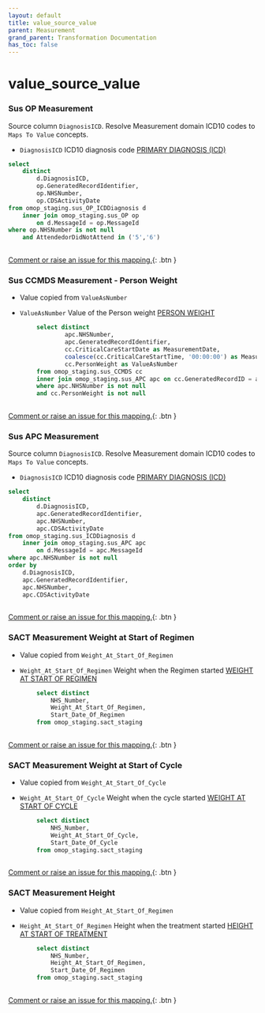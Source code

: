 ```yaml
---
layout: default
title: value_source_value
parent: Measurement
grand_parent: Transformation Documentation
has_toc: false
---
```

# value_source_value
### Sus OP  Measurement
Source column  `DiagnosisICD`.
Resolve Measurement domain ICD10 codes to `Maps To Value` concepts.

* `DiagnosisICD` ICD10 diagnosis code [PRIMARY DIAGNOSIS (ICD)]()

```sql
select
    distinct
        d.DiagnosisICD,
        op.GeneratedRecordIdentifier,
        op.NHSNumber,
        op.CDSActivityDate
from omop_staging.sus_OP_ICDDiagnosis d
    inner join omop_staging.sus_OP op
        on d.MessageId = op.MessageId
where op.NHSNumber is not null
	and AttendedorDidNotAttend in ('5','6')
	
```


[Comment or raise an issue for this mapping.](https://github.com/answerdigital/oxford-omop-data-mapper/issues/new?title=OMOP%20Measurement%20table%20value_source_value%20field%20Sus%20OP%20%20Measurement%20mapping){: .btn }
### Sus CCMDS Measurement - Person Weight
* Value copied from `ValueAsNumber`

* `ValueAsNumber` Value of the Person weight [PERSON WEIGHT]()

```sql
		select distinct
				apc.NHSNumber,
				apc.GeneratedRecordIdentifier,
				cc.CriticalCareStartDate as MeasurementDate,
				coalesce(cc.CriticalCareStartTime, '00:00:00') as MeasurementDateTime,
				cc.PersonWeight as ValueAsNumber
		from omop_staging.sus_CCMDS cc 
		inner join omop_staging.sus_APC apc on cc.GeneratedRecordID = apc.GeneratedRecordIdentifier
		where apc.NHSNumber is not null
		and cc.PersonWeight is not null
	
```


[Comment or raise an issue for this mapping.](https://github.com/answerdigital/oxford-omop-data-mapper/issues/new?title=OMOP%20Measurement%20table%20value_source_value%20field%20Sus%20CCMDS%20Measurement%20-%20Person%20Weight%20mapping){: .btn }
### Sus APC  Measurement
Source column  `DiagnosisICD`.
Resolve Measurement domain ICD10 codes to `Maps To Value` concepts.

* `DiagnosisICD` ICD10 diagnosis code [PRIMARY DIAGNOSIS (ICD)]()

```sql
select
    distinct
        d.DiagnosisICD,
        apc.GeneratedRecordIdentifier,
        apc.NHSNumber,
        apc.CDSActivityDate
from omop_staging.sus_ICDDiagnosis d
    inner join omop_staging.sus_APC apc
        on d.MessageId = apc.MessageId
where apc.NHSNumber is not null
order by
	d.DiagnosisICD,
    apc.GeneratedRecordIdentifier,
    apc.NHSNumber,
    apc.CDSActivityDate
	
```


[Comment or raise an issue for this mapping.](https://github.com/answerdigital/oxford-omop-data-mapper/issues/new?title=OMOP%20Measurement%20table%20value_source_value%20field%20Sus%20APC%20%20Measurement%20mapping){: .btn }
### SACT Measurement Weight at Start of Regimen
* Value copied from `Weight_At_Start_Of_Regimen`

* `Weight_At_Start_Of_Regimen` Weight when the Regimen started [WEIGHT AT START OF REGIMEN]()

```sql
		select distinct 
			NHS_Number,
			Weight_At_Start_Of_Regimen,
			Start_Date_Of_Regimen
		from omop_staging.sact_staging
	
```


[Comment or raise an issue for this mapping.](https://github.com/answerdigital/oxford-omop-data-mapper/issues/new?title=OMOP%20Measurement%20table%20value_source_value%20field%20SACT%20Measurement%20Weight%20at%20Start%20of%20Regimen%20mapping){: .btn }
### SACT Measurement Weight at Start of Cycle
* Value copied from `Weight_At_Start_Of_Cycle`

* `Weight_At_Start_Of_Cycle` Weight when the cycle started [WEIGHT AT START OF CYCLE]()

```sql
		select distinct 
			NHS_Number,
			Weight_At_Start_Of_Cycle,
			Start_Date_Of_Cycle
		from omop_staging.sact_staging
	
```


[Comment or raise an issue for this mapping.](https://github.com/answerdigital/oxford-omop-data-mapper/issues/new?title=OMOP%20Measurement%20table%20value_source_value%20field%20SACT%20Measurement%20Weight%20at%20Start%20of%20Cycle%20mapping){: .btn }
### SACT  Measurement Height
* Value copied from `Height_At_Start_Of_Regimen`

* `Height_At_Start_Of_Regimen` Height when the treatment started [HEIGHT AT START OF TREATMENT]()

```sql
		select distinct 
			NHS_Number,
			Height_At_Start_Of_Regimen,
			Start_Date_Of_Regimen
		from omop_staging.sact_staging
	
```


[Comment or raise an issue for this mapping.](https://github.com/answerdigital/oxford-omop-data-mapper/issues/new?title=OMOP%20Measurement%20table%20value_source_value%20field%20SACT%20%20Measurement%20Height%20mapping){: .btn }
